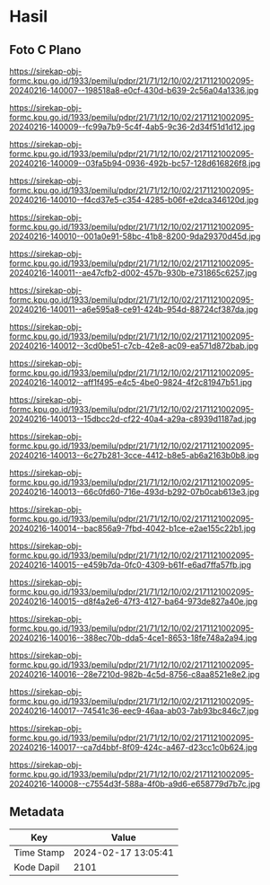# Hasil

## Foto C Plano

https://sirekap-obj-formc.kpu.go.id/1933/pemilu/pdpr/21/71/12/10/02/2171121002095-20240216-140007--198518a8-e0cf-430d-b639-2c56a04a1336.jpg

https://sirekap-obj-formc.kpu.go.id/1933/pemilu/pdpr/21/71/12/10/02/2171121002095-20240216-140009--fc99a7b9-5c4f-4ab5-9c36-2d34f51d1d12.jpg

https://sirekap-obj-formc.kpu.go.id/1933/pemilu/pdpr/21/71/12/10/02/2171121002095-20240216-140009--03fa5b94-0936-492b-bc57-128d616826f8.jpg

https://sirekap-obj-formc.kpu.go.id/1933/pemilu/pdpr/21/71/12/10/02/2171121002095-20240216-140010--f4cd37e5-c354-4285-b06f-e2dca346120d.jpg

https://sirekap-obj-formc.kpu.go.id/1933/pemilu/pdpr/21/71/12/10/02/2171121002095-20240216-140010--001a0e91-58bc-41b8-8200-9da29370d45d.jpg

https://sirekap-obj-formc.kpu.go.id/1933/pemilu/pdpr/21/71/12/10/02/2171121002095-20240216-140011--ae47cfb2-d002-457b-930b-e731865c6257.jpg

https://sirekap-obj-formc.kpu.go.id/1933/pemilu/pdpr/21/71/12/10/02/2171121002095-20240216-140011--a6e595a8-ce91-424b-954d-88724cf387da.jpg

https://sirekap-obj-formc.kpu.go.id/1933/pemilu/pdpr/21/71/12/10/02/2171121002095-20240216-140012--3cd0be51-c7cb-42e8-ac09-ea571d872bab.jpg

https://sirekap-obj-formc.kpu.go.id/1933/pemilu/pdpr/21/71/12/10/02/2171121002095-20240216-140012--aff1f495-e4c5-4be0-9824-4f2c81947b51.jpg

https://sirekap-obj-formc.kpu.go.id/1933/pemilu/pdpr/21/71/12/10/02/2171121002095-20240216-140013--15dbcc2d-cf22-40a4-a29a-c8939d1187ad.jpg

https://sirekap-obj-formc.kpu.go.id/1933/pemilu/pdpr/21/71/12/10/02/2171121002095-20240216-140013--6c27b281-3cce-4412-b8e5-ab6a2163b0b8.jpg

https://sirekap-obj-formc.kpu.go.id/1933/pemilu/pdpr/21/71/12/10/02/2171121002095-20240216-140013--66c0fd60-716e-493d-b292-07b0cab613e3.jpg

https://sirekap-obj-formc.kpu.go.id/1933/pemilu/pdpr/21/71/12/10/02/2171121002095-20240216-140014--bac856a9-7fbd-4042-b1ce-e2ae155c22b1.jpg

https://sirekap-obj-formc.kpu.go.id/1933/pemilu/pdpr/21/71/12/10/02/2171121002095-20240216-140015--e459b7da-0fc0-4309-b61f-e6ad7ffa57fb.jpg

https://sirekap-obj-formc.kpu.go.id/1933/pemilu/pdpr/21/71/12/10/02/2171121002095-20240216-140015--d8f4a2e6-47f3-4127-ba64-973de827a40e.jpg

https://sirekap-obj-formc.kpu.go.id/1933/pemilu/pdpr/21/71/12/10/02/2171121002095-20240216-140016--388ec70b-dda5-4ce1-8653-18fe748a2a94.jpg

https://sirekap-obj-formc.kpu.go.id/1933/pemilu/pdpr/21/71/12/10/02/2171121002095-20240216-140016--28e7210d-982b-4c5d-8756-c8aa8521e8e2.jpg

https://sirekap-obj-formc.kpu.go.id/1933/pemilu/pdpr/21/71/12/10/02/2171121002095-20240216-140017--74541c36-eec9-46aa-ab03-7ab93bc846c7.jpg

https://sirekap-obj-formc.kpu.go.id/1933/pemilu/pdpr/21/71/12/10/02/2171121002095-20240216-140017--ca7d4bbf-8f09-424c-a467-d23cc1c0b624.jpg

https://sirekap-obj-formc.kpu.go.id/1933/pemilu/pdpr/21/71/12/10/02/2171121002095-20240216-140008--c7554d3f-588a-4f0b-a9d6-e658779d7b7c.jpg


## Metadata

| Key        | Value               |
| ---------- | ------------------- |
| Time Stamp | 2024-02-17 13:05:41 |
| Kode Dapil | 2101                |



